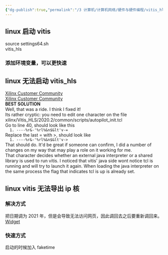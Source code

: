 ```yaml
---
{"dg-publish":true,"permalink":"/3 计算机/计算机网络/硬件与硬件编程/vitis_hls使用/","title":"vitis_hls使用"}
---
```



## linux 启动 vitis
source settings64.sh  
vitis_hls
### 添加环境变量，可以更快速

## linux 无法启动 vitis_hls
[Xilinx Customer Community](https://support.xilinx.com/s/question/0D52E00006hpRv5SAE/cannot-start-vitis-hls-gui-with-fedora-34?language=en_US)  
[Xilinx Customer Community](https://support.xilinx.com/s/question/0D52E00006hpY4PSAU/vitishls-20202-not-starting-only-splash-screen-visible?language=en_US)  
**BEST SOLUTION**  
Well, that was a ride. I think I fixed it!  
Its rather cryptic: you need to edit one character on the file xilinx/Vitis_HLS/2020.2/common/scripts/autopilot_init.tcl  
Go to line 40, should look like this  
`   1. ----%r&-'%rl%&n$&lt'v-=   `  
Replace the last = with >, should look like  
`   1. ----%r&-'%rl%&n$&lt'v->   `  
That should do. It'd be great if someone can confirm, I did a number of changes on my way that may play a role on it working for me.  
That character decides whether an external java interpreter or a shared library is used to run vitis. I noticed that vitis' java side wont notice tcl is running and will try to launch it again. When loading the java interpreter on the same process the flag that indicates tcl is up is already set.

## linux vitis 无法导出 ip 核
### 解决方式
把日期调为 2021 年，但是会导致无法访问网页，因此调回去之后要重新调回来。  
[Widget](https://support.xilinx.com/s/question/0D52E00006uyTmwSAE/error-impl-21328-failed-to-generate-ip?language=ja)
### 快速方式
启动的时候加入 faketime